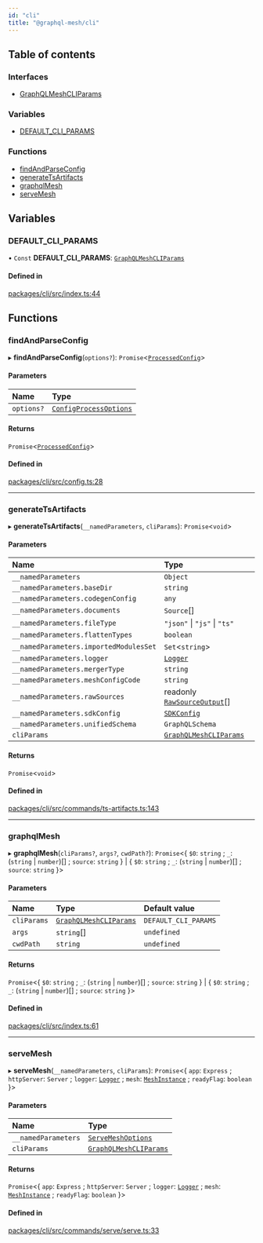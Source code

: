 ```yaml
---
id: "cli"
title: "@graphql-mesh/cli"
---
```


## Table of contents

### Interfaces

- [GraphQLMeshCLIParams](/docs/api/interfaces/cli_src.GraphQLMeshCLIParams)

### Variables

- [DEFAULT\_CLI\_PARAMS](cli_src#default_cli_params)

### Functions

- [findAndParseConfig](cli_src#findandparseconfig)
- [generateTsArtifacts](cli_src#generatetsartifacts)
- [graphqlMesh](cli_src#graphqlmesh)
- [serveMesh](cli_src#servemesh)

## Variables

### DEFAULT\_CLI\_PARAMS

• `Const` **DEFAULT\_CLI\_PARAMS**: [`GraphQLMeshCLIParams`](/docs/api/interfaces/cli_src.GraphQLMeshCLIParams)

#### Defined in

[packages/cli/src/index.ts:44](https://github.com/Urigo/graphql-mesh/blob/master/packages/cli/src/index.ts#L44)

## Functions

### findAndParseConfig

▸ **findAndParseConfig**(`options?`): `Promise`\<[`ProcessedConfig`](config_src#processedconfig)>

#### Parameters

| Name | Type |
| :------ | :------ |
| `options?` | [`ConfigProcessOptions`](config_src#configprocessoptions) |

#### Returns

`Promise`\<[`ProcessedConfig`](config_src#processedconfig)>

#### Defined in

[packages/cli/src/config.ts:28](https://github.com/Urigo/graphql-mesh/blob/master/packages/cli/src/config.ts#L28)

___

### generateTsArtifacts

▸ **generateTsArtifacts**(`__namedParameters`, `cliParams`): `Promise`\<`void`>

#### Parameters

| Name | Type |
| :------ | :------ |
| `__namedParameters` | `Object` |
| `__namedParameters.baseDir` | `string` |
| `__namedParameters.codegenConfig` | `any` |
| `__namedParameters.documents` | `Source`[] |
| `__namedParameters.fileType` | ``"json"`` \| ``"js"`` \| ``"ts"`` |
| `__namedParameters.flattenTypes` | `boolean` |
| `__namedParameters.importedModulesSet` | `Set`\<`string`> |
| `__namedParameters.logger` | [`Logger`](types_src#logger) |
| `__namedParameters.mergerType` | `string` |
| `__namedParameters.meshConfigCode` | `string` |
| `__namedParameters.rawSources` | readonly [`RawSourceOutput`](types_src#rawsourceoutput)[] |
| `__namedParameters.sdkConfig` | [`SDKConfig`](/docs/api/interfaces/types_src.YamlConfig.SDKConfig) |
| `__namedParameters.unifiedSchema` | `GraphQLSchema` |
| `cliParams` | [`GraphQLMeshCLIParams`](/docs/api/interfaces/cli_src.GraphQLMeshCLIParams) |

#### Returns

`Promise`\<`void`>

#### Defined in

[packages/cli/src/commands/ts-artifacts.ts:143](https://github.com/Urigo/graphql-mesh/blob/master/packages/cli/src/commands/ts-artifacts.ts#L143)

___

### graphqlMesh

▸ **graphqlMesh**(`cliParams?`, `args?`, `cwdPath?`): `Promise`\<\{ `$0`: `string` ; `_`: (`string` \| `number`)[] ; `source`: `string`  } \| \{ `$0`: `string` ; `_`: (`string` \| `number`)[] ; `source`: `string`  }>

#### Parameters

| Name | Type | Default value |
| :------ | :------ | :------ |
| `cliParams` | [`GraphQLMeshCLIParams`](/docs/api/interfaces/cli_src.GraphQLMeshCLIParams) | `DEFAULT_CLI_PARAMS` |
| `args` | `string`[] | `undefined` |
| `cwdPath` | `string` | `undefined` |

#### Returns

`Promise`\<\{ `$0`: `string` ; `_`: (`string` \| `number`)[] ; `source`: `string`  } \| \{ `$0`: `string` ; `_`: (`string` \| `number`)[] ; `source`: `string`  }>

#### Defined in

[packages/cli/src/index.ts:61](https://github.com/Urigo/graphql-mesh/blob/master/packages/cli/src/index.ts#L61)

___

### serveMesh

▸ **serveMesh**(`__namedParameters`, `cliParams`): `Promise`\<\{ `app`: `Express` ; `httpServer`: `Server` ; `logger`: [`Logger`](types_src#logger) ; `mesh`: [`MeshInstance`](/docs/api/interfaces/runtime_src.MeshInstance) ; `readyFlag`: `boolean`  }>

#### Parameters

| Name | Type |
| :------ | :------ |
| `__namedParameters` | [`ServeMeshOptions`](/docs/api/interfaces/runtime_src.ServeMeshOptions) |
| `cliParams` | [`GraphQLMeshCLIParams`](/docs/api/interfaces/cli_src.GraphQLMeshCLIParams) |

#### Returns

`Promise`\<\{ `app`: `Express` ; `httpServer`: `Server` ; `logger`: [`Logger`](types_src#logger) ; `mesh`: [`MeshInstance`](/docs/api/interfaces/runtime_src.MeshInstance) ; `readyFlag`: `boolean`  }>

#### Defined in

[packages/cli/src/commands/serve/serve.ts:33](https://github.com/Urigo/graphql-mesh/blob/master/packages/cli/src/commands/serve/serve.ts#L33)
